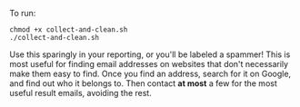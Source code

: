 To run:

```
chmod +x collect-and-clean.sh
./collect-and-clean.sh
```

Use this sparingly in your reporting, or you'll be labeled a spammer! This is most useful for finding email addresses on websites that don't necessarily make them easy to find. Once you find an address, search for it on Google, and find out who it belongs to. Then contact **at most** a few for the most useful result emails, avoiding the rest.
